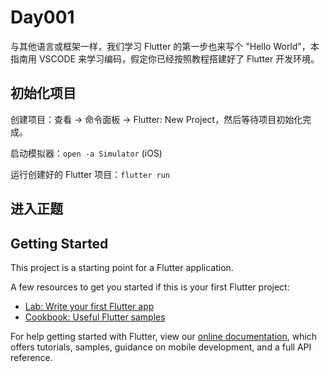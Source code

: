 # Day001

与其他语言或框架一样，我们学习 Flutter 的第一步也来写个 "Hello World"，本指南用 VSCODE 来学习编码，假定你已经按照教程搭建好了 Flutter 开发环境。

## 初始化项目

创建项目：查看 -> 命令面板 -> Flutter: New Project，然后等待项目初始化完成。

启动模拟器：`open -a Simulator` (iOS)

运行创建好的 Flutter 项目：`flutter run`

## 进入正题



## Getting Started

This project is a starting point for a Flutter application.

A few resources to get you started if this is your first Flutter project:

- [Lab: Write your first Flutter app](https://flutter.dev/docs/get-started/codelab)
- [Cookbook: Useful Flutter samples](https://flutter.dev/docs/cookbook)

For help getting started with Flutter, view our 
[online documentation](https://flutter.dev/docs), which offers tutorials, 
samples, guidance on mobile development, and a full API reference.
